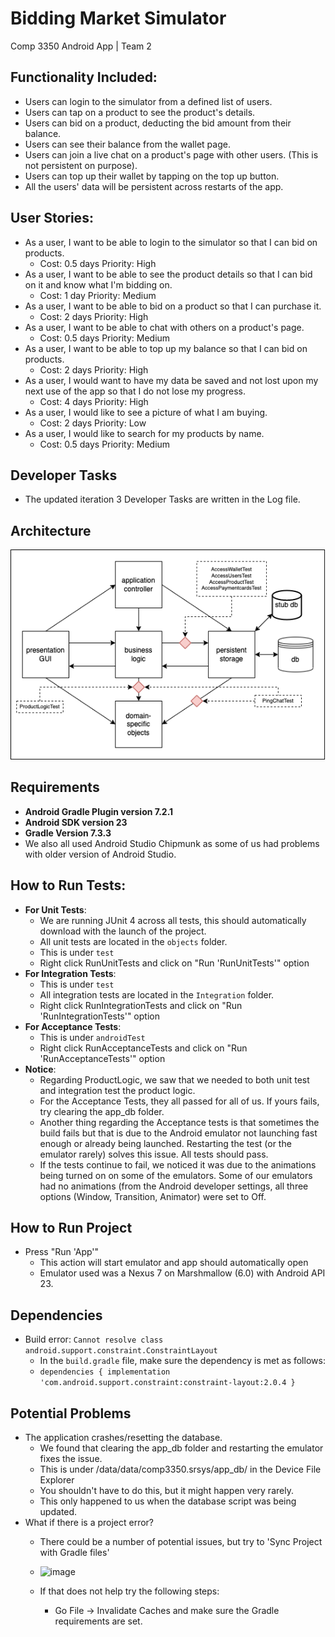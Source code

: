 # Bidding Market Simulator
Comp 3350 Android App | Team 2

## Functionality Included:
* Users can login to the simulator from a defined list of users.
* Users can tap on a product to see the product's details.
* Users can bid on a product, deducting the bid amount from their balance.
* Users can see their balance from the wallet page.
* Users can join a live chat on a product's page with other users. (This is not persistent on purpose).
* Users can top up their wallet by tapping on the top up button.
* All the users' data will be persistent across restarts of the app.

## User Stories:
* As a user, I want to be able to login to the simulator so that I can bid on products.
  * Cost: 0.5 days Priority: High
* As a user, I want to be able to see the product details so that I can bid on it and know what I'm bidding on.
  * Cost: 1 day Priority: Medium
* As a user, I want to be able to bid on a product so that I can purchase it.
  * Cost: 2 days Priority: High
* As a user, I want to be able to chat with others on a product's page.
  * Cost: 0.5 days Priority: Medium
* As a user, I want to be able to top up my balance so that I can bid on products.
  * Cost: 2 days Priority: High
* As a user, I would want to have my data be saved and not lost upon my next use of the app so that I do not lose my progress.
  * Cost: 4 days Priority: High
* As a user, I would like to see a picture of what I am buying.
  * Cost: 2 days Priority: Low
* As a user, I would like to search for my products by name.
  * Cost: 0.5 days Priority: Medium

## Developer Tasks
* The updated iteration 3 Developer Tasks are written in the Log file.

## Architecture

![image](https://github.com/Developik/auction-android-app/blob/main/app-architecture.png?raw=true)

## Requirements
* **Android Gradle Plugin version 7.2.1**
* **Android SDK version 23**
* **Gradle Version 7.3.3**
* We also all used Android Studio Chipmunk as some of us had problems with older version of Android Studio.

## How to Run Tests:

- **For Unit Tests**:
  - We are running JUnit 4 across all tests, this should automatically download with the launch of the project.
  - All unit tests are located in the `objects` folder.
  - This is under `test`
  - Right click RunUnitTests and click on "Run 'RunUnitTests'" option
- **For Integration Tests**:
  - This is under `test`
  - All integration tests are located in the `Integration` folder.
  - Right click RunIntegrationTests and click on "Run 'RunIntegrationTests'" option
- **For Acceptance Tests**:
  - This is under `androidTest`
  - Right click RunAcceptanceTests and click on "Run 'RunAcceptanceTests'" option
- **Notice**:
  - Regarding ProductLogic, we saw that we needed to both unit test and integration test the product logic.
  - For the Acceptance Tests, they all passed for all of us. If yours fails, try clearing the app_db folder.
  - Another thing regarding the Acceptance tests is that sometimes the build fails but that is due to the Android emulator not launching fast enough or already being launched. Restarting the test (or the emulator rarely) solves this issue. All tests should pass.
  - If the tests continue to fail, we noticed it was due to the animations being turned on on some of the emulators. Some of our emulators had no animations (from the Android developer settings, all three options (Window, Transition, Animator) were set to Off.

## How to Run Project 

- Press "Run 'App'"
  - This action will start emulator and app should automatically open 
  - Emulator used was a Nexus 7 on Marshmallow (6.0) with Android API 23.

## Dependencies

- Build error: `Cannot resolve class android.support.constraint.ConstraintLayout`
  - In the `build.gradle` file, make sure the dependency is met as follows:
  - `dependencies { implementation 'com.android.support.constraint:constraint-layout:2.0.4 }`

## Potential Problems

- The application crashes/resetting the database.
  - We found that clearing the app_db folder and restarting the emulator fixes the issue.
  - This is under /data/data/comp3350.srsys/app_db/ in the Device File Explorer
  - You shouldn't have to do this, but it might happen very rarely.
  - This only happened to us when the database script was being updated.
- What if there is a project error?
  - There could be a number of potential issues, but try to 'Sync Project with Gradle files'
  - ![image](https://user-images.githubusercontent.com/54965144/173991853-26cb6447-e071-49ce-a86a-fcbd9059cf60.png)

  - If that does not help try the following steps:
    - Go File -> Invalidate Caches and make sure the Gradle requirements are set.
